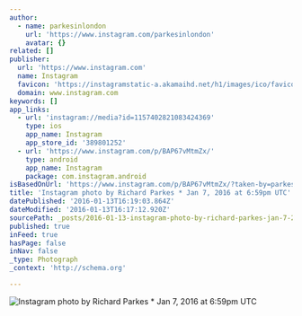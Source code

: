 ```yaml
---
author:
  - name: parkesinlondon
    url: 'https://www.instagram.com/parkesinlondon'
    avatar: {}
related: []
publisher:
  url: 'https://www.instagram.com'
  name: Instagram
  favicon: 'https://instagramstatic-a.akamaihd.net/h1/images/ico/favicon.ico/7cdab0872b15.ico'
  domain: www.instagram.com
keywords: []
app_links:
  - url: 'instagram://media?id=1157402821083424369'
    type: ios
    app_name: Instagram
    app_store_id: '389801252'
  - url: 'https://www.instagram.com/p/BAP67vMtmZx/'
    type: android
    app_name: Instagram
    package: com.instagram.android
isBasedOnUrl: 'https://www.instagram.com/p/BAP67vMtmZx/?taken-by=parkesinlondon'
title: 'Instagram photo by Richard Parkes * Jan 7, 2016 at 6:59pm UTC'
datePublished: '2016-01-13T16:19:03.864Z'
dateModified: '2016-01-13T16:17:12.920Z'
sourcePath: _posts/2016-01-13-instagram-photo-by-richard-parkes-jan-7-2016-at-659pm-ut.md
published: true
inFeed: true
hasPage: false
inNav: false
_type: Photograph
_context: 'http://schema.org'

---
```

![Instagram photo by Richard Parkes &midast; Jan 7&comma; 2016 at 6&colon;59pm UTC](https://scontent.cdninstagram.com/hphotos-xfa1/t51.2885-15/s640x640/sh0.08/e35/1515335_1670621629842547_1396778270_n.jpg)